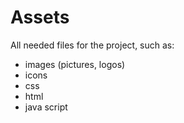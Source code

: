 # Assets

All needed files for the project, such as:

- images (pictures, logos)
- icons
- css 
- html 
- java script 
